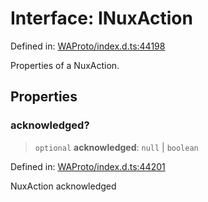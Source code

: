 # Interface: INuxAction

Defined in: [WAProto/index.d.ts:44198](https://github.com/Fokusdotid/Baileys/blob/eb819228f591f9a29a091aefc3a8c91a38d77089/WAProto/index.d.ts#L44198)

Properties of a NuxAction.

## Properties

### acknowledged?

> `optional` **acknowledged**: `null` \| `boolean`

Defined in: [WAProto/index.d.ts:44201](https://github.com/Fokusdotid/Baileys/blob/eb819228f591f9a29a091aefc3a8c91a38d77089/WAProto/index.d.ts#L44201)

NuxAction acknowledged
